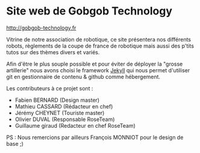 Site web de Gobgob Technology
================

http://gobgob-technology.fr


Vitrine de notre association de robotique, ce site présentera nos différents robots, règlements de la coupe de france de robotique mais aussi des p'tits tutos sur des thèmes divers et variés.


Afin d'être le plus souple possible et pour éviter de déployer la "grosse artillerie" nous avons choisi le framework [Jekyll](http://jekyllrb.com/) qui nous permet d'utiliser git en gestionnaire de contenu & github comme hébergement.


Les contributeurs à ce projet sont : 
* Fabien BERNARD (Design master)
* Mathieu CASSARD (Rédacteur en chef)
* Jérémy CHEYNET (Touriste master)
* Olivier DUVAL (Responsable RoseTeam)
* Guillaume giraud (Redacteur en chef RoseTeam)


PS : Nous remercions par ailleurs François MONNIOT pour le design de base ;)
